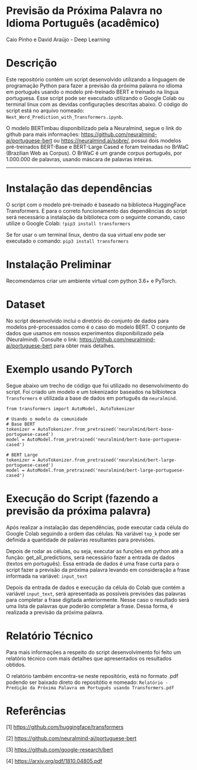 # Previsão da Próxima Palavra no Idioma Português (acadêmico)

Caio Pinho e David Araújo - Deep Learning

# Descrição

Este repositório contém um script desenvolvido utilizando a linguagem de programação Python para fazer a previsão da próxima palavra no idioma em português usando o modelo pré-treinado BERT e treinado na língua portuguesa. Esse script pode ser executado utilizando o Google Colab ou terminal linux com as devidas configurações descritas abaixo. O código do script está no arquivo nomeado: `Next_Word_Prediction_with_Transformers.ipynb`.

O modelo BERTimbau disponibilizado pela a Neuralmind, segue o link do github para mais informações: https://github.com/neuralmind-ai/portuguese-bert ou https://neuralmind.ai/sobre/, possui dois modelos pré-treinados BERT-Base e BERT-Large Cased e foram treinadas no BrWaC (Brazilian Web as Corpus). O BrWaC é um grande corpus português, por 1.000.000 de palavras, usando máscara de palavras inteiras.

---

# Instalação das dependências

O script com o modelo pré-treinado é baseado na biblioteca HuggingFace Transformers. E para o correto funcionamento das dependências do script será necessário a instalação da biblioteca com o seguinte comando, caso utilize o Google Colab: `!pip3 install transformers`

Se for usar o um terminal linux, dentro da sua virtual env pode ser executado o comando: `pip3 install transformers`

# Instalação Preliminar

Recomendamos criar um ambiente virtual com python 3.6+ e PyTorch.

# Dataset

No script desenvolvido inclui o diretório do conjunto de dados para modelos pré-processados como é o caso do modelo BERT. O conjunto de dados que usamos em nossos experimentos disponibilizado pela (Neuralmind). Consulte o link: https://github.com/neuralmind-ai/portuguese-bert para obter mais detalhes.

# Exemplo usando PyTorch

Segue abaixo um trecho de código que foi utilizado no desenvolvimento do script. Foi criado um modelo e um tokenizador baseados na bilbioteca `Transformers` e utilizada a base de dados em português da `neuralmind`.

```
from transformers import AutoModel, AutoTokenizer

# Usando o modelo da comunidade
# Base BERT
tokenizer = AutoTokenizer.from_pretrained('neuralmind/bert-base-portuguese-cased')
model = AutoModel.from_pretrained('neuralmind/bert-base-portuguese-cased')

# BERT Large
tokenizer = AutoTokenizer.from_pretrained('neuralmind/bert-large-portuguese-cased')
model = AutoModel.from_pretrained('neuralmind/bert-large-portuguese-cased')
```

# Execução do Script (fazendo a previsão da próxima palavra)

Após realizar a instalação das dependências, pode executar cada célula do Google Colab seguindo a ordem das células. Na variável `top_k` pode ser definida a quantidade de palavras resultantes para previsões.

Depois de rodar as células, ou seja, executar as funções em python até a função: get_all_predictions, será necessário fazer a entrada de dados (textos em português). Essa entrada de dados é uma frase curta para o script fazer a previsão da próxima palavra levando em consideração a frase informada na variável: `input_text`

Depois da entrada de dados e execução da célula do Colab que contém a variável `input_text`, será apresentada as possíveis previsões das palavras para completar a frase digitada anteriormente. Nesse caso o resultado será uma lista de palavras que poderão completar a frase. Dessa forma, é realizada a previsão da próxima palavra.

# Relatório Técnico

Para mais informações a respeito do script desenvolvimento foi feito um relatório técnico com mais detalhes que apresentados os resultados obtidos.

O relatório também encontra-se neste repositório, está no formato .pdf podendo ser baixado direto do repositótio e nomeado: `Relatório - Predição da Próxima Palavra em Português usando Transformers.pdf`

# Referências

[1] https://github.com/huggingface/transformers

[2] https://github.com/neuralmind-ai/portuguese-bert

[3] https://github.com/google-research/bert

[4] https://arxiv.org/pdf/1810.04805.pdf
